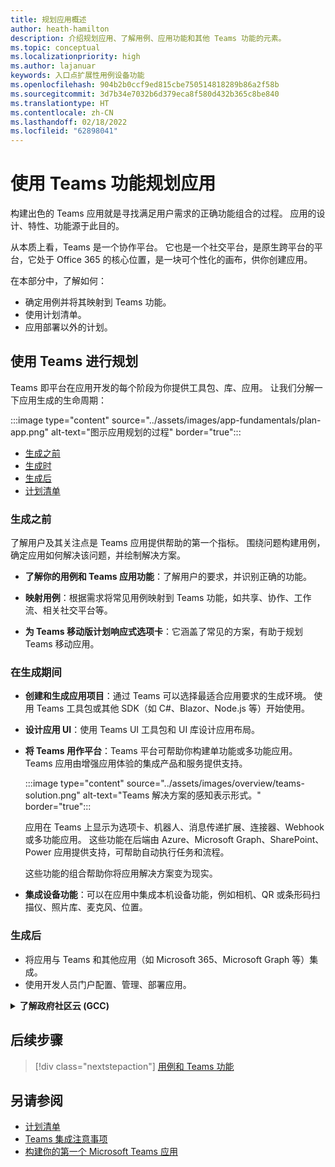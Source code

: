 ```yaml
---
title: 规划应用概述
author: heath-hamilton
description: 介绍规划应用、了解用例、应用功能和其他 Teams 功能的元素。
ms.topic: conceptual
ms.localizationpriority: high
ms.author: lajanuar
keywords: 入口点扩展性用例设备功能
ms.openlocfilehash: 904b2b0ccf9ed815cbe750514818289b86a2f58b
ms.sourcegitcommit: 3d7b34e7032b6d379eca8f580d432b365c8be840
ms.translationtype: HT
ms.contentlocale: zh-CN
ms.lasthandoff: 02/18/2022
ms.locfileid: "62898041"
---
```

# <a name="plan-your-app-with-teams-features"></a>使用 Teams 功能规划应用

构建出色的 Teams 应用就是寻找满足用户需求的正确功能组合的过程。 应用的设计、特性、功能源于此目的。

从本质上看，Teams 是一个协作平台。 它也是一个社交平台，是原生跨平台的平台，它处于 Office 365 的核心位置，是一块可个性化的画布，供你创建应用。

在本部分中，了解如何：

 - 确定用例并将其映射到 Teams 功能。
 - 使用计划清单。
 - 应用部署以外的计划。

## <a name="plan-with-teams"></a>使用 Teams 进行规划

Teams 即平台在应用开发的每个阶段为你提供工具包、库、应用。 让我们分解一下应用生成的生命周期：

:::image type="content" source="../assets/images/app-fundamentals/plan-app.png" alt-text="图示应用规划的过程" border="true":::

- [生成之前](#before-you-build)
- [生成时](#during-build)
- [生成后](#post-build)
- [计划清单](../concepts/design/planning-checklist.md)

### <a name="before-you-build"></a>生成之前

了解用户及其关注点是 Teams 应用提供帮助的第一个指标。 围绕问题构建用例，确定应用如何解决该问题，并绘制解决方案。

- **了解你的用例和 Teams 应用功能**：了解用户的要求，并识别正确的功能。

- **映射用例**：根据需求将常见用例映射到 Teams 功能，如共享、协作、工作流、相关社交平台等。

- **为 Teams 移动版计划响应式选项卡**：它涵盖了常见的方案，有助于规划 Teams 移动应用。

### <a name="during-build"></a>在生成期间

- **创建和生成应用项目**：通过 Teams 可以选择最适合应用要求的生成环境。 使用 Teams 工具包或其他 SDK（如 C#、Blazor、Node.js 等）开始使用。

- **设计应用 UI**：使用 Teams UI 工具包和 UI 库设计应用布局。

- **将 Teams 用作平台**：Teams 平台可帮助你构建单功能或多功能应用。 Teams 应用由增强应用体验的集成产品和服务提供支持。

    :::image type="content" source="../assets/images/overview/teams-solution.png" alt-text="Teams 解决方案的感知表示形式。" border="true":::

    应用在 Teams 上显示为选项卡、机器人、消息传递扩展、连接器、Webhook 或多功能应用。 这些功能在后端由 Azure、Microsoft Graph、SharePoint、Power 应用提供支持，可帮助自动执行任务和流程。

    这些功能的组合帮助你将应用解决方案变为现实。

- **集成设备功能**：可以在应用中集成本机设备功能，例如相机、QR 或条形码扫描仪、照片库、麦克风、位置。

### <a name="post-build"></a>生成后

- 将应用与 Teams 和其他应用（如 Microsoft 365、Microsoft Graph 等）集成。
- 使用开发人员门户配置、管理、部署应用。

<details>
<summary><b>了解政府社区云 (GCC)</b></summary>

政府社区云是以政府为中心的商业环境副本。 美国国防部 (DOD) 和联邦承包商必须满足严格的网络安全和合规性要求。 为此，已创建 GCC-High 以满足 DOD 和联邦承包商的需求。 GCC-High 是 DOD 云的副本，但存在于其自己的主权环境中。 DOD 云仅针对国防部构建。

下表包括 GCC、GCC-High、DOD 的 Teams 功能和可用性：

| 功能   | GCC | GCC-High | DOD |
|-------------|---------|---|---|
| Teams 拥有的应用（与在内部开发的应用中一样） | ✔️ 如果应用具有 GCC，则会启用该应用。 | ✔️ 如果应用具有 GCC-High，则会启用该应用。 | ✔️ 如果应用具有 DOD，则会启用该应用。 |
| Microsoft 应用 | ✔️ 符合 GCC 的 Microsoft 应用 | ✔️ 符合 GCC-High 的 Microsoft 应用 | ✔️ 符合 DOD 的 Microsoft 应用 |
| 第三方应用 | ✔️ 第三方应用可用。 默认情况下禁用，租户管理员自行决定是否启用它。 | ❌ | ❌ |
| 机器人 | ✔️ | ❌ | ❌ |
| 自定义或 Lob 选项卡应用 |  ✔️ | ✔️ | ✔️ |
| 旁加载应用 | ✔️ | ❌ | ❌ |
| 自定义或 Lob 机器人 | ✔️ | ❌ | ❌ |
| 自定义消息扩展 | ❌ | ❌ | ❌ |
| 自定义连接器 | ❌ | ❌ | ❌ |

以下列表有助于确定对于不同功能的 GCC、GCC-High、DOD 的可用性：

- 对于第三方应用，请参阅 [web 应用](../samples/integrating-web-apps.md)和[会议应用拓展性](../apps-in-teams-meetings/meeting-app-extensibility.md)。
- 对于机器人，请参阅[为 Teams 构建第一个对话机器人](../get-started/first-app-bot.md)、[设计 Teams 机器人](../bots/design/bots.md)、[将机器人添加到 Microsoft Teams 应用](../resources/bot-v3/bots-overview.md)、[Teams 中的机器人](../bots/what-are-bots.md)。
- 有关旁加载应用的信息，请参阅[允许自定义 Teams 应用](../concepts/design/enable-app-customization.md)、[分发你的 Microsoft Teams 应用](../concepts/deploy-and-publish/apps-publish-overview.md)、[在 Teams 中上传你的应用](../concepts/deploy-and-publish/apps-upload.md)。
- 有关自定义连接器的信息，请参阅[创建适用于 Teams 的 Office 365 连接器](../webhooks-and-connectors/how-to/connectors-creating.md)。

</details>

## <a name="next-step"></a>后续步骤

> [!div class="nextstepaction"]
> [用例和 Teams 功能](design/understand-use-cases.md)

## <a name="see-also"></a>另请参阅

- [计划清单](../concepts/design/planning-checklist.md)
- [Teams 集成注意事项](../samples/integrating-web-apps.md)
- [构建你的第一个 Microsoft Teams 应用](../build-your-first-app/build-first-app-overview.md)
